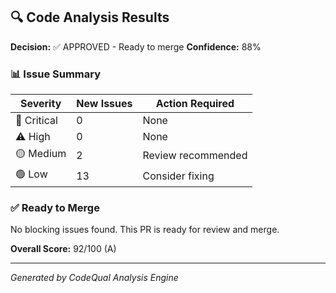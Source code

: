 ## 🔍 Code Analysis Results

**Decision:** ✅ APPROVED - Ready to merge
**Confidence:** 88%

### 📊 Issue Summary
| Severity | New Issues | Action Required |
|----------|------------|----------------|
| 🚨 Critical | 0 | None |
| ⚠️ High | 0 | None |
| 🟡 Medium | 2 | Review recommended |
| 🟢 Low | 13 | Consider fixing |

### ✅ Ready to Merge
No blocking issues found. This PR is ready for review and merge.

**Overall Score:** 92/100 (A)

---
*Generated by CodeQual Analysis Engine*